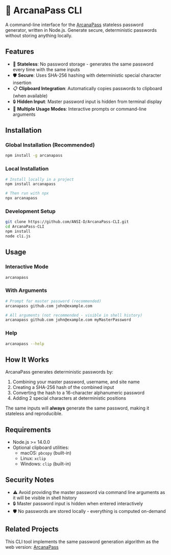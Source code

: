 # 👾 ArcanaPass CLI

A command-line interface for the [ArcanaPass](https://github.com/ANSI-D/ArcanaPass) stateless password generator, written in Node.js. Generate secure, deterministic passwords without storing anything locally.

## Features

- 🔐 **Stateless**: No password storage - generates the same password every time with the same inputs
- 🛡️ **Secure**: Uses SHA-256 hashing with deterministic special character insertion
- 📋 **Clipboard Integration**: Automatically copies passwords to clipboard (when available)
- 🔒 **Hidden Input**: Master password input is hidden from terminal display
- 🚀 **Multiple Usage Modes**: Interactive prompts or command-line arguments

## Installation

### Global Installation (Recommended)
```bash
npm install -g arcanapass
```

### Local Installation
```bash
# Install locally in a project
npm install arcanapass

# Then run with npx
npx arcanapass
```

### Development Setup
```bash
git clone https://github.com/ANSI-D/ArcanaPass-CLI.git
cd ArcanaPass-CLI
npm install
node cli.js
```

## Usage

### Interactive Mode
```bash
arcanapass
```

### With Arguments
```bash
# Prompt for master password (recommended)
arcanapass github.com john@example.com

# All arguments (not recommended - visible in shell history)
arcanapass github.com john@example.com myMasterPassword
```

### Help
```bash
arcanapass --help
```

## How It Works

ArcanaPass generates deterministic passwords by:

1. Combining your master password, username, and site name
2. Creating a SHA-256 hash of the combined input
3. Converting the hash to a 16-character alphanumeric password
4. Adding 2 special characters at deterministic positions

The same inputs will **always** generate the same password, making it stateless and reproducible.

## Requirements

- Node.js >= 14.0.0
- Optional clipboard utilities:
  - macOS: `pbcopy` (built-in)
  - Linux: `xclip`
  - Windows: `clip` (built-in)

## Security Notes

- ⚠️ Avoid providing the master password via command line arguments as it will be visible in shell history
- 🔒 Master password input is hidden when entered interactively
- 🛡️ No passwords are stored locally - everything is computed on-demand

## Related Projects

This CLI tool implements the same password generation algorithm as the web version: [ArcanaPass](https://github.com/ANSI-D/ArcanaPass)


